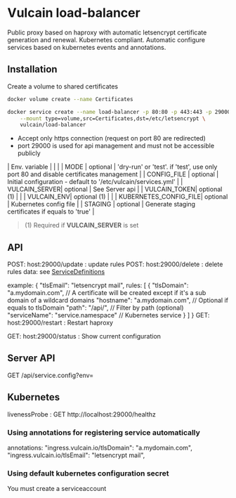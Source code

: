 # Vulcain load-balancer

Public proxy based on haproxy with automatic letsencrypt certificate generation and renewal.
Kubernetes compliant. Automatic configure services based on kubernetes events and annotations.

## Installation

Create a volume to shared certificates

``` bash
docker volume create --name Certificates

docker service create --name load-balancer -p 80:80 -p 443:443 -p 29000:29000 \
    --mount type=volume,src=Certificates,dst=/etc/letsencrypt \
    vulcain/load-balancer
```

* Accept only https connection (request on port 80 are redirected)
* port 29000 is used for api management and must not be accessible publicly

| Env. variable | | |
| MODE | optional | 'dry-run' or 'test'. if 'test', use only port 80 and disable certificates management |
| CONFIG_FILE | optional | Initial configuration - default to '/etc/vulcain/services.yml' |
| VULCAIN_SERVER| optional | See Server api |
| VULCAIN_TOKEN| optional (1) | |
| VULCAIN_ENV| optional (1) | |
| KUBERNETES_CONFIG_FILE| optional | Kubernetes config file |
| STAGING | optional | Generate staging certificates if equals to 'true' |

> (1) Required if **VULCAIN_SERVER** is set

## API

POST: host:29000/update : update rules
POST: host:29000/delete : delete rules
data: see [ServiceDefinitions](src/model.ts)

example:
{
    "tlsEmail": "letsencrypt mail",
    rules: [
        {
            "tlsDomain": "a.mydomain.com", // A certificate will be created except if it's a sub domain of a wildcard domains
            "hostname": "a.mydomain.com", // Optional if equals to tlsDomain
            "path": "/api/", // Filter by path (optional)
            "serviceName": "service.namespace" // Kubernetes service
        }
    ]
}
GET: host:29000/restart : Restart haproxy

GET: host:29000/status : Show current configuration

## Server API

GET /api/service.config?env=

## Kubernetes

livenessProbe : GET http://localhost:29000/healthz

### Using annotations for registering service automatically

annotations:
  "ingress.vulcain.io/tlsDomain": "a.mydomain.com",
  "ingress.vulcain.io/tlsEmail": "letsencrypt mail",

### Using default kubernetes configuration secret

You must create a serviceaccount
